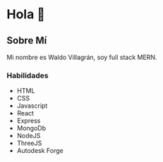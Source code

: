 # Hola 👋

## Sobre Mí

Mi nombre es Waldo Villagrán, soy full stack MERN.

### Habilidades

* HTML
* CSS
* Javascript
* React
* Express
* MongoDb
* NodeJS
* ThreeJS
* Autodesk Forge

<!--
**waldo-dev/waldo-dev** is a ✨ _special_ ✨ repository because its `README.md` (this file) appears on your GitHub profile.

Here are some ideas to get you started:

- 🔭 I’m currently working on ...
- 🌱 I’m currently learning ...
- 👯 I’m looking to collaborate on ...
- 🤔 I’m looking for help with ...
- 💬 Ask me about ...
- 📫 How to reach me: ...
- 😄 Pronouns: ...
- ⚡ Fun fact: ...
-->
